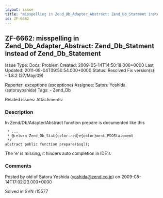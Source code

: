 ```yaml
---
layout: issue
title: "misspelling in Zend_Db_Adapter_Abstract: Zend_Db_Statment instead of Zend_Db_Statement"
id: ZF-6662
---
```


ZF-6662: misspelling in Zend\_Db\_Adapter\_Abstract: Zend\_Db\_Statment instead of Zend\_Db\_Statement
------------------------------------------------------------------------------------------------------

 Issue Type: Docs: Problem Created: 2009-05-14T14:50:18.000+0000 Last Updated: 2011-08-04T09:50:54.000+0000 Status: Resolved Fix version(s): - 1.8.2 (27/May/09)
 
 Reporter:  exceptione (exceptione)  Assignee:  Satoru Yoshida (satoruyoshida)  Tags: - Zend\_Db
 
 Related issues: 
 Attachments: 
### Description

In Zend/Db/Adapter/Abstract function prepare is documented like this

 
     * ...
     * @return Zend_Db_Stat{color:red}e{color}ment|PDOStatement
     */
    abstract public function prepare($sql);


The 'e' is missing, it hinders auto completion in IDE's

 

 

### Comments

Posted by old of Satoru Yoshida (yoshida@zend.co.jp) on 2009-05-14T17:02:23.000+0000

Solved in SVN r15577

 

 